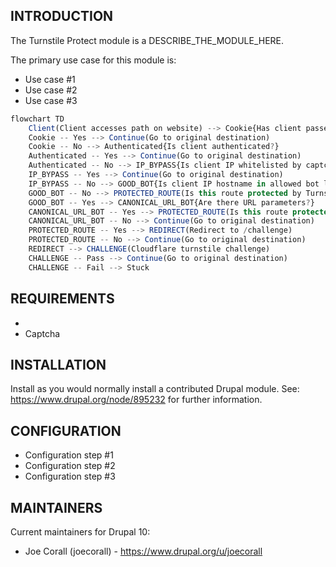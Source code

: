 ## INTRODUCTION

The Turnstile Protect module is a DESCRIBE_THE_MODULE_HERE.

The primary use case for this module is:

- Use case #1
- Use case #2
- Use case #3

```mermaid.js
flowchart TD
    Client(Client accesses path on website) --> Cookie{Has client passed turnstile before?}
    Cookie -- Yes --> Continue(Go to original destination)
    Cookie -- No --> Authenticated{Is client authenticated?}
    Authenticated -- Yes --> Continue(Go to original destination)
    Authenticated -- No --> IP_BYPASS{Is client IP whitelisted by captcha module?}
    IP_BYPASS -- Yes --> Continue(Go to original destination)
    IP_BYPASS -- No --> GOOD_BOT{Is client IP hostname in allowed bot list?}
    GOOD_BOT -- No --> PROTECTED_ROUTE(Is this route protected by Turnstile?)
    GOOD_BOT -- Yes --> CANONICAL_URL_BOT{Are there URL parameters?}
    CANONICAL_URL_BOT -- Yes --> PROTECTED_ROUTE(Is this route protected by Turnstile?)
    CANONICAL_URL_BOT -- No --> Continue(Go to original destination)
    PROTECTED_ROUTE -- Yes --> REDIRECT(Redirect to /challenge)
    PROTECTED_ROUTE -- No --> Continue(Go to original destination)
    REDIRECT --> CHALLENGE(Cloudflare turnstile challenge)
    CHALLENGE -- Pass --> Continue(Go to original destination)
    CHALLENGE -- Fail --> Stuck
```

## REQUIREMENTS

-
- Captcha

## INSTALLATION

Install as you would normally install a contributed Drupal module.
See: https://www.drupal.org/node/895232 for further information.

## CONFIGURATION
- Configuration step #1
- Configuration step #2
- Configuration step #3

## MAINTAINERS

Current maintainers for Drupal 10:

- Joe Corall (joecorall) - https://www.drupal.org/u/joecorall
